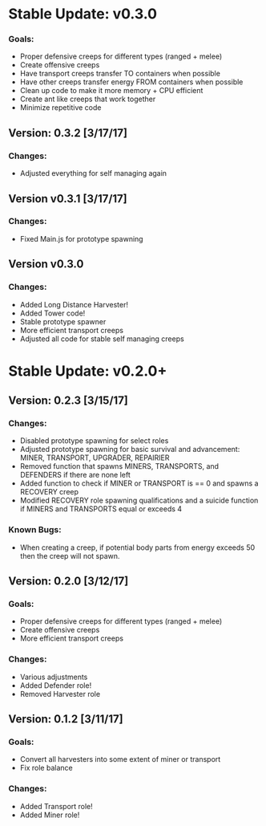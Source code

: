 

# Stable Update: v0.3.0
### Goals:
- Proper defensive creeps for different types (ranged + melee)
- Create offensive creeps
- Have transport creeps transfer TO containers when possible
- Have other creeps transfer energy FROM containers when possible
- Clean up code to make it more memory + CPU efficient
- Create ant like creeps that work together
- Minimize repetitive code


## Version: 0.3.2 [3/17/17]
### Changes:
- Adjusted everything for self managing again

## Version v0.3.1 [3/17/17]
### Changes:
- Fixed Main.js for prototype spawning


## Version v0.3.0
### Changes:
- Added Long Distance Harvester!
- Added Tower code!
- Stable prototype spawner
- More efficient transport creeps
- Adjusted all code for stable self managing creeps






# Stable Update: v0.2.0+
## Version: 0.2.3 [3/15/17]

### Changes:
- Disabled prototype spawning for select roles
- Adjusted prototype spawning for basic survival and advancement: MINER, TRANSPORT, UPGRADER, REPAIRIER
- Removed function that spawns MINERS, TRANSPORTS, and DEFENDERS if there are none left
- Added function to check if MINER or TRANSPORT is == 0 and spawns a RECOVERY creep
- Modified RECOVERY role spawning qualifications and a suicide function if MINERS and TRANSPORTS equal or exceeds 4

### Known Bugs:
- When creating a creep, if potential body parts from energy exceeds 50 then the creep will not spawn.

## Version: 0.2.0 [3/12/17]

### Goals:
- Proper defensive creeps for different types (ranged + melee)
- Create offensive creeps
- More efficient transport creeps

### Changes:
- Various adjustments
- Added Defender role!
- Removed Harvester role

## Version: 0.1.2 [3/11/17]

### Goals:
- Convert all harvesters into some extent of miner or transport
- Fix role balance
### Changes:
- Added Transport role!
- Added Miner role!
